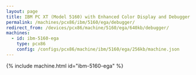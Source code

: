 ```yaml
---
layout: page
title: IBM PC XT (Model 5160) with Enhanced Color Display and Debugger
permalink: /machines/pcx86/ibm/5160/ega/debugger/
redirect_from: /devices/pcx86/machine/5160/ega/640kb/debugger/
machines:
  - id: ibm-5160-ega
    type: pcx86
    config: /configs/pcx86/machine/ibm/5160/ega/256kb/machine.json
---
```


{% include machine.html id="ibm-5160-ega" %}
